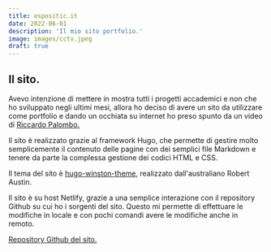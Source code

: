 ```yaml
---
title: espositic.it
date: 2022-06-01
description: 'Il mio sito portfolio.'
image: images/cctv.jpeg
draft: true
---
```


## Il sito.
Avevo intenzione di mettere in mostra tutti i progetti accademici e non che ho sviluppato negli ultimi mesi, allora ho deciso di avere un sito da utilizzare come portfolio e dando un occhiata su internet ho preso spunto da un video di [Riccardo Palombo.](https://www.youtube.com/watch?v=O_IViNjCApU&t=400s)

Il sito è realizzato grazie al framework Hugo, che permette di gestire molto semplicemente il contenuto delle pagine con dei semplici file Markdown e tenere da parte la complessa gestione dei codici HTML e CSS.

Il tema del sito è [hugo-winston-theme](https://github.com/zerostaticthemes/hugo-winston-theme), realizzato dall'australiano Robert Austin.

Il sito è su host Netlify, grazie a una semplice interazione con il repository Github su cui ho i sorgenti del sito. Questo mi permette di effettuare le modifiche in locale e con pochi comandi avere le modifiche anche in remoto.

[Repository Github del sito.](https://github.com/espositic/espositic.it)

